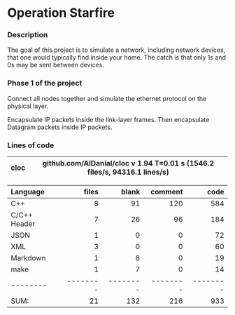 # Operation Starfire

### Description

The goal of this project is to simulate a network, including network devices, that one would typically find inside your home. The catch is that only 1s and 0s may be sent between devices.

### Phase 1 of the project

Connect all nodes together and simulate the ethernet protocol on the physical layer.

Encapsulate IP packets inside the link-layer frames. Then encapsulate Datagram packets inside IP packets.

### Lines of code

cloc|github.com/AlDanial/cloc v 1.94  T=0.01 s (1546.2 files/s, 94316.1 lines/s)
--- | ---

Language|files|blank|comment|code
:-------|-------:|-------:|-------:|-------:
C++|8|91|120|584
C/C++ Header|7|26|96|184
JSON|1|0|0|72
XML|3|0|0|60
Markdown|1|8|0|19
make|1|7|0|14
--------|--------|--------|--------|--------
SUM:|21|132|216|933
